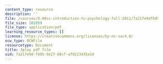 ```yaml
---
content_type: resource
description: ''
file: /courses/9-00sc-introduction-to-psychology-fall-2011/7a217e9dfb959e2768cfaf0223435a1d_SjjGiqf96rI.pdf
file_size: 101959
file_type: application/pdf
learning_resource_types: []
license: https://creativecommons.org/licenses/by-nc-sa/4.0/
ocw_type: OCWFile
resourcetype: Document
title: 3play pdf file
uid: 7a217e9d-fb95-9e27-68cf-af0223435a1d
---
```

